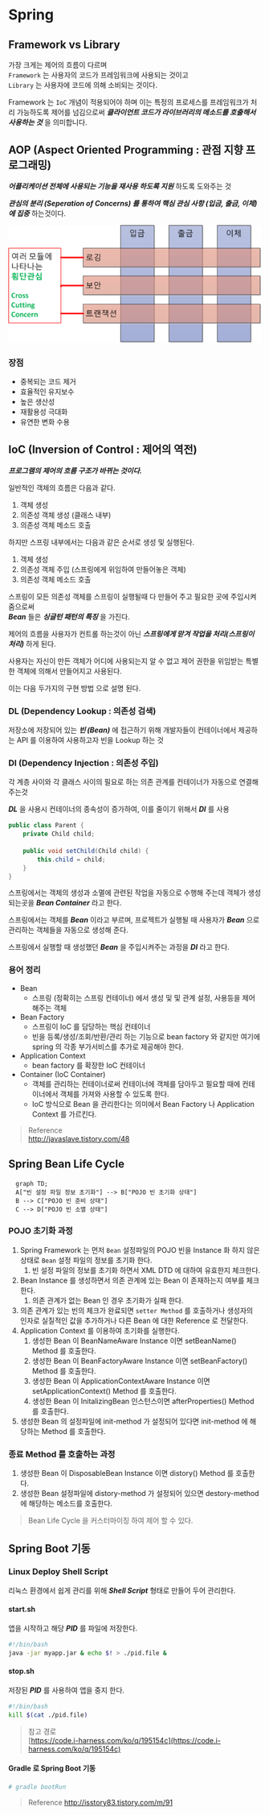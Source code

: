 # Spring

## Framework vs Library

가장 크게는 제어의 흐름이 다르며  
`Framework` 는 사용자의 코드가 프레임워크에 사용되는 것이고  
`Library` 는 사용자에 코드에 의해 소비되는 것이다.

Framework 는 `IoC` 개념이 적용되어야 하며 이는 특정의 프로세스를 프레임워크가 처리 가능하도록 제어를 넘김으로써 _**클라이언트 코드가 라이브러리의 메소드를 호출해서 사용하는 것**_ 을 의미합니다.

## AOP \(Aspect Oriented Programming : 관점 지향 프로그래밍\)

_**어플리케이션 전체에 사용되는 기능을 재사용 하도록 지원**_ 하도록 도와주는 것

_**관심의 분리 \(Seperation of Concerns\) 를 통하여 핵심 관심 사항 \(입금, 출금, 이체\) 에 집중**_ 하는것이다.

![AOP 횡단분리](/img/A009.png)

### 장점

* 중복되는 코드 제거
* 효율적인 유지보수
* 높은 생산성
* 재활용성 극대화
* 유연한 변화 수용


## IoC \(Inversion of Control : 제어의 역전\)

_**프로그램의 제어의 흐름 구조가 바뀌는 것이다.**_

일반적인 객체의 흐름은 다음과 같다.

1. 객체 생성
2. 의존성 객체 생성 \(클래스 내부\)
3. 의존성 객체 메소드 호출

하지만 스프링 내부에서는 다음과 같은 순서로 생성 및 실행된다.

1. 객체 생성
2. 의존성 객체 주입 \(스프링에게 위임하여 만들어놓은 객체\)
3. 의존성 객체 메소드 호출

스프링이 모든 의존성 객체를 스프링이 실행될때 다 만들어 주고 필요한 곳에 주입시켜줌으로써  
_**Bean**_ 들은 _**싱글턴 패턴의 특징**_ 을 가진다.

제어의 흐름을 사용자가 컨트롤 하는것이 아닌 _**스프링에게 맏겨 작업을 처리(스프링이 처리)**_ 하게 된다.

사용자는 자신이 만든 객체가 어디에 사용되는지 알 수 없고 제어 권한을 위임받는 특별한 객체에 의해서 만들어지고 사용된다.

이는 다음 두가지의 구현 방법 으로 설명 된다.

### DL (Dependency Lookup : 의존성 검색)

저장소에 저장되어 있는 _**빈 (Bean)**_ 에 접근하기 위해 개발자들이 컨테이너에서 제공하는 API 를 이용하여 사용하고자 빈을 Lookup 하는 것

### DI (Dependency Injection : 의존성 주입)

각 계층 사이와 각 클래스 사이의 필요로 하는 의존 관계를 컨테이너가 자동으로 연결해 주는것

_**DL**_ 을 사용시 컨테이너의 종속성이 증가하여, 이를 줄이기 위해서 _**DI**_ 를 사용

```java
public class Parent {
    private Child child;

    public void setChild(Child child) {
        this.child = child;
    }
}
```

스프링에서는 객체의 생성과 소멸에 관련된 작업을 자동으로 수행해 주는데 객체가 생성되는곳을 _**Bean Container**_ 라고 한다.

스프링에서는 객체를 _**Bean**_ 이라고 부르며, 프로젝트가 실행될 때 사용자가 _**Bean**_ 으로 관리하는 객체들을 자동으로 생성해 준다.

스프링에서 실행할 때 생성했던 _**Bean**_ 을 주입시켜주는 과정을 _**DI**_ 라고 한다.

### 용어 정리

* Bean
  * 스프링 (정확히는 스프링 컨테이너) 에서 생성 및 및 관계 설정, 사용등을 제어해주는 객체
* Bean Factory
  * 스프링이 IoC 를 담당하는 핵심 컨테이너
  * 빈을 등록/생성/조회/반환/관리 하는 기능으로 bean factory 와 같지만 여기에 spring 의 각종 부가서비스를 추가로 제공해야 한다.
* Application Context
  * bean factory 를 확장한 IoC 컨테이너
* Container (IoC Container)
  * 객체를 관리하는 컨테이너로써 컨테이너에 객체를 담아두고 필요할 때에 컨테이너에서 객체를 가져와 사용할 수 있도록 한다.
  * IoC 방식으로 Bean 을 관리한다는 의미에서 Bean Factory 나 Application Context 를 가르킨다.

> Reference  
> http://javaslave.tistory.com/48

## Spring Bean Life Cycle

```mermaid
  graph TD;
  A["빈 설정 파일 정보 초기화"] --> B["POJO 빈 초기화 상태"]
  B --> C["POJO 빈 준비 상태"]
  C --> D["POJO 빈 소멸 상태"]
```

### POJO 초기화 과정

1. Spring Framework 는 먼저 `Bean` 설정파일의 POJO 빈을 Instance 화 하지 않은 상태로 `Bean` 설정 파일의 정보를 초기화 한다.
    1. 빈 설정 파일의 정보를 초기화 하면서 XML DTD 에 대하여 유효한지 체크한다.
2. Bean Instance 를 생성하면서 의존 관계에 있는 Bean 이 존재하는지 여부를 체크한다.
    1. 의존 관계가 없는 Bean 인 경우 초기화가 실패 한다.
3. 의존 관계가 있는 빈의 체크가 완료되면 `setter Method` 를 호출하거나 생성자의 인자로 실질적인 값을 추가하거나 다른 Bean 에 대한 Reference 로 전달한다.
4. Application Context 를 이용하여 초기화를 실행한다.
    1. 생성한 Bean 이 BeanNameAware Instance 이면 setBeanName() Method 를 호출한다.
    2. 생성한 Bean 이 BeanFactoryAware Instance 이면 setBeanFactory() Method 를 호출한다.
    3. 생성한 Bean 이 ApplicationContextAware Instance 이면 setApplicationContext() Method 를 호출한다.
    4. 생성한 Bean 이 InitalizingBean 인스턴스이면 afterProperties() Method 를 호출한다.
5. 생성한 Bean 의 설정파일에 init-method 가 설정되어 있다면 init-method 에 해당하는 Method 를 호출한다.

### 종료 Method 를 호출하는 과정

1. 생성한 Bean 이 DisposableBean Instance 이면 distory() Method 를 호출한다.
2. 생성한 Bean 설정파일에 distory-method 가 설정되어 있으면 destory-method 에 해당하는 메소드를 호출한다.

> Bean Life Cycle 을 커스터마이징 하여 제어 할 수 있다.

## Spring Boot 기동

### Linux Deploy Shell Script

리눅스 환경에서 쉽게 관리를 위해 _**Shell Script**_ 형태로 만들어 두어 관리한다.

#### start.sh

앱을 시작하고 해당 _**PID**_ 를 파일에 저장한다.

```bash
#!/bin/bash
java -jar myapp.jar & echo $! > ./pid.file &
```

#### stop.sh

저장된 _**PID**_ 를 사용하여 앱을 중지 한다.

```bash
#!/bin/bash
kill $(cat ./pid.file)
```

> 참고 경로   
> [https://code.i-harness.com/ko/q/195154c](https://code.i-harness.com/ko/q/195154c)

#### Gradle 로 Spring Boot 기동 

```bash
# gradle bootRun
```

> Reference
> http://isstory83.tistory.com/m/91